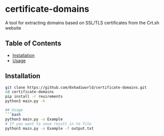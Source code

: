 # certificate-domains
A tool for extracting domains based on SSL/TLS certificates from the Crt.sh website

## Table of Contents
- [Installation](#installation)
- [Usage](#usage)

## Installation
```bash
git clone https://github.com/0xhadiworld/certificate-domains.git
cd certificate-domains
pip install -r reuirements
python3 main.py -h

## Usage
```bash
python3 main.py -o Example
# If you want to save result in to file
python3 main.py -o Example -f output.txt

